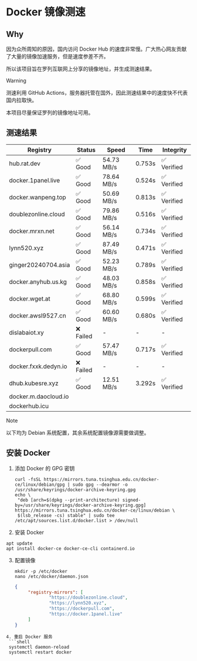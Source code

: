 # Docker 镜像测速

## Why

因为众所周知的原因，国内访问 Docker Hub 的速度非常慢。广大热心网友贡献了大量的镜像加速服务，但是速度参差不齐。


所以该项目旨在罗列互联网上分享的镜像地址，并生成测速结果。

> [!WARNING]
> 测速利用 GitHub Actions，服务器托管在国外，因此测速结果中的速度快不代表国内拉取快。
>

本项目尽量保证罗列的镜像地址可用。

## 测速结果

| Registry | Status | Speed | Time | Integrity |
|----------|--------|-------|------|-----------|
| hub.rat.dev | ✅ Good | 54.73 MB/s | 0.753s | ✅ Verified |
| docker.1panel.live | ✅ Good | 78.64 MB/s | 0.524s | ✅ Verified |
| docker.wanpeng.top | ✅ Good | 50.69 MB/s | 0.813s | ✅ Verified |
| doublezonline.cloud | ✅ Good | 79.86 MB/s | 0.516s | ✅ Verified |
| docker.mrxn.net | ✅ Good | 56.14 MB/s | 0.734s | ✅ Verified |
| lynn520.xyz | ✅ Good | 87.49 MB/s | 0.471s | ✅ Verified |
| ginger20240704.asia | ✅ Good | 52.23 MB/s | 0.789s | ✅ Verified |
| docker.anyhub.us.kg | ✅ Good | 48.03 MB/s | 0.858s | ✅ Verified |
| docker.wget.at | ✅ Good | 68.80 MB/s | 0.599s | ✅ Verified |
| docker.awsl9527.cn | ✅ Good | 60.60 MB/s | 0.680s | ✅ Verified |
| dislabaiot.xy | ❌ Failed | - | - | - |
| dockerpull.com | ✅ Good | 57.47 MB/s | 0.717s | ✅ Verified |
| docker.fxxk.dedyn.io | ❌ Failed | - | - | - |
| dhub.kubesre.xyz | ✅ Good | 12.51 MB/s | 3.292s | ✅ Verified |
| docker.m.daocloud.io|  |  |  |  |
| dockerhub.icu|  |  |  |  |

> [!NOTE]
> 以下均为 Debian 系统配置，其余系统配置镜像源需要做调整。

## 安装 Docker

1. 添加 Docker 的 GPG 密钥
   ```shell
   curl -fsSL https://mirrors.tuna.tsinghua.edu.cn/docker-ce/linux/debian/gpg | sudo gpg --dearmor -o /usr/share/keyrings/docker-archive-keyring.gpg
   echo \
    "deb [arch=$(dpkg --print-architecture) signed-by=/usr/share/keyrings/docker-archive-keyring.gpg] https://mirrors.tuna.tsinghua.edu.cn/docker-ce/linux/debian \
    $(lsb_release -cs) stable" | sudo tee /etc/apt/sources.list.d/docker.list > /dev/null
   ```
2. 安装 Docker
  ```shell
  apt update
  apt install docker-ce docker-ce-cli containerd.io
  ```
3. 配置镜像
   ```shell
   mkdir -p /etc/docker
   nano /etc/docker/daemon.json
   ```
   ```json
   {
        "registry-mirrors": [
                "https://doublezonline.cloud",
                "https://lynn520.xyz",
                "https://dockerpull.com",
                "https://docker.1panel.live"
        ]
   }
  ```
4. 重启 Docker 服务
   ```shell
   systemctl daemon-reload
   systemctl restart docker
   ```
